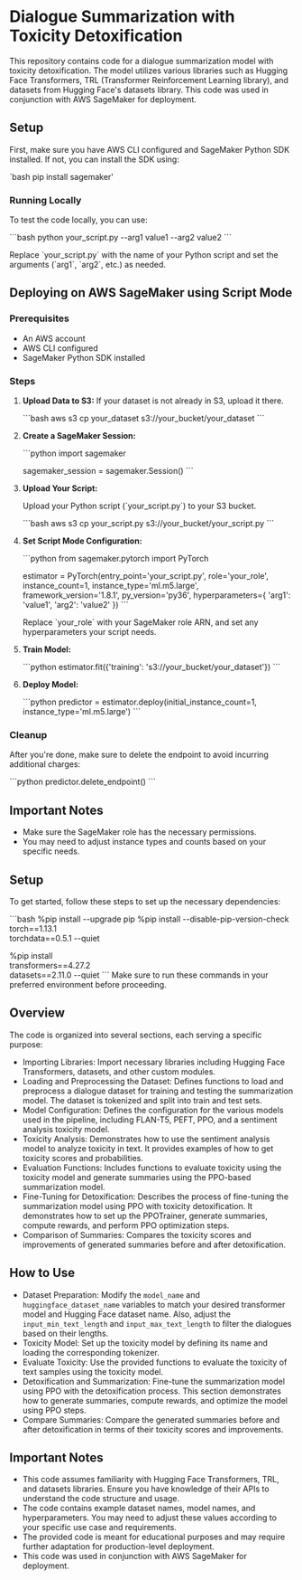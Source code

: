 # Dialogue Summarization with Toxicity Detoxification

This repository contains code for a dialogue summarization model with toxicity detoxification. The model utilizes various libraries such as Hugging Face Transformers, TRL (Transformer Reinforcement Learning library), and datasets from Hugging Face's datasets library. This code was used in conjunction with AWS SageMaker for deployment.

## Setup

First, make sure you have AWS CLI configured and SageMaker Python SDK installed. If not, you can install the SDK using:

`bash
pip install sagemaker'

### Running Locally

To test the code locally, you can use:

\`\`\`bash
python your_script.py --arg1 value1 --arg2 value2
\`\`\`

Replace \`your_script.py\` with the name of your Python script and set the arguments (\`arg1\`, \`arg2\`, etc.) as needed.

## Deploying on AWS SageMaker using Script Mode

### Prerequisites

- An AWS account
- AWS CLI configured
- SageMaker Python SDK installed

### Steps

1. **Upload Data to S3:** If your dataset is not already in S3, upload it there.

    \`\`\`bash
    aws s3 cp your_dataset s3://your_bucket/your_dataset
    \`\`\`

2. **Create a SageMaker Session:**

    \`\`\`python
    import sagemaker

    sagemaker_session = sagemaker.Session()
    \`\`\`

3. **Upload Your Script:**

    Upload your Python script (\`your_script.py\`) to your S3 bucket.

    \`\`\`bash
    aws s3 cp your_script.py s3://your_bucket/your_script.py
    \`\`\`

4. **Set Script Mode Configuration:**

    \`\`\`python
    from sagemaker.pytorch import PyTorch

    estimator = PyTorch(entry_point='your_script.py',
                        role='your_role',
                        instance_count=1,
                        instance_type='ml.m5.large',
                        framework_version='1.8.1',
                        py_version='py36',
                        hyperparameters={
                            'arg1': 'value1',
                            'arg2': 'value2'
                        })
    \`\`\`

    Replace \`your_role\` with your SageMaker role ARN, and set any hyperparameters your script needs.

5. **Train Model:**

    \`\`\`python
    estimator.fit({'training': 's3://your_bucket/your_dataset'})
    \`\`\`

6. **Deploy Model:**

    \`\`\`python
    predictor = estimator.deploy(initial_instance_count=1, instance_type='ml.m5.large')
    \`\`\`

### Cleanup

After you're done, make sure to delete the endpoint to avoid incurring additional charges:

\`\`\`python
predictor.delete_endpoint()
\`\`\`

## Important Notes

- Make sure the SageMaker role has the necessary permissions.
- You may need to adjust instance types and counts based on your specific needs.

## Setup

To get started, follow these steps to set up the necessary dependencies:

\`\`\`bash
%pip install --upgrade pip
%pip install --disable-pip-version-check \
    torch==1.13.1 \
    torchdata==0.5.1 --quiet

%pip install \
    transformers==4.27.2 \
    datasets==2.11.0 --quiet
\`\`\`
Make sure to run these commands in your preferred environment before proceeding.

## Overview

The code is organized into several sections, each serving a specific purpose:

- Importing Libraries: Import necessary libraries including Hugging Face Transformers, datasets, and other custom modules.
- Loading and Preprocessing the Dataset: Defines functions to load and preprocess a dialogue dataset for training and testing the summarization model. The dataset is tokenized and split into train and test sets.
- Model Configuration: Defines the configuration for the various models used in the pipeline, including FLAN-T5, PEFT, PPO, and a sentiment analysis toxicity model.
- Toxicity Analysis: Demonstrates how to use the sentiment analysis model to analyze toxicity in text. It provides examples of how to get toxicity scores and probabilities.
- Evaluation Functions: Includes functions to evaluate toxicity using the toxicity model and generate summaries using the PPO-based summarization model.
- Fine-Tuning for Detoxification: Describes the process of fine-tuning the summarization model using PPO with toxicity detoxification. It demonstrates how to set up the PPOTrainer, generate summaries, compute rewards, and perform PPO optimization steps.
- Comparison of Summaries: Compares the toxicity scores and improvements of generated summaries before and after detoxification.

## How to Use

- Dataset Preparation: Modify the `model_name` and `huggingface_dataset_name` variables to match your desired transformer model and Hugging Face dataset name. Also, adjust the `input_min_text_length` and `input_max_text_length` to filter the dialogues based on their lengths.
- Toxicity Model: Set up the toxicity model by defining its name and loading the corresponding tokenizer.
- Evaluate Toxicity: Use the provided functions to evaluate the toxicity of text samples using the toxicity model.
- Detoxification and Summarization: Fine-tune the summarization model using PPO with the detoxification process. This section demonstrates how to generate summaries, compute rewards, and optimize the model using PPO steps.
- Compare Summaries: Compare the generated summaries before and after detoxification in terms of their toxicity scores and improvements.

## Important Notes

- This code assumes familiarity with Hugging Face Transformers, TRL, and datasets libraries. Ensure you have knowledge of their APIs to understand the code structure and usage.
- The code contains example dataset names, model names, and hyperparameters. You may need to adjust these values according to your specific use case and requirements.
- The provided code is meant for educational purposes and may require further adaptation for production-level deployment.
- This code was used in conjunction with AWS SageMaker for deployment.

